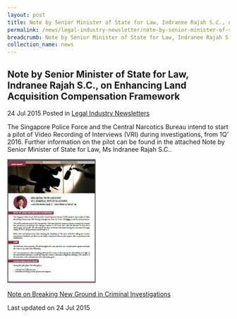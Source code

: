 ```yaml
---
layout: post
title: Note by Senior Minister of State for Law, Indranee Rajah S.C., on Breaking New Ground in Criminal Investigations
permalink: /news/legal-industry-newsletter/note-by-senior-minister-of-state-for-law--indranee-rajah-s-c---o0/
breadcrumb: Note by Senior Minister of State for Law, Indranee Rajah S.C., on Breaking New Ground in Criminal Investigations
collection_name: news
---
```


<style>
  .image {width: 200px;}
  .image img {max-width: 100%;}
</style>

Note by Senior Minister of State for Law, Indranee Rajah S.C., on Enhancing Land Acquisition Compensation Framework
---

24 Jul 2015 Posted in [Legal Industry Newsletters](/news/legal-industry-newsletters/)

The Singapore Police Force and the Central Narcotics Bureau intend to start a pilot of Video Recording of Interviews (VRI) during investigations, from 1Q’ 2016. Further information on the pilot can be found in the attached Note by Senior Minister of State for Law, Ms Indranee Rajah S.C..

<div class="image">
  <a href="/files/NoteonBreakingNewGroundinCriminalInvestigations.pdf/"><img src="/images/1437730103972.jpg/"></a>
</div>

<a href="/files/NoteonBreakingNewGroundinCriminalInvestigations.pdf/">Note on Breaking New Ground in Criminal Investigations</a>

<p class="right-side-updated">Last updated on 24 Jul 2015</p>
